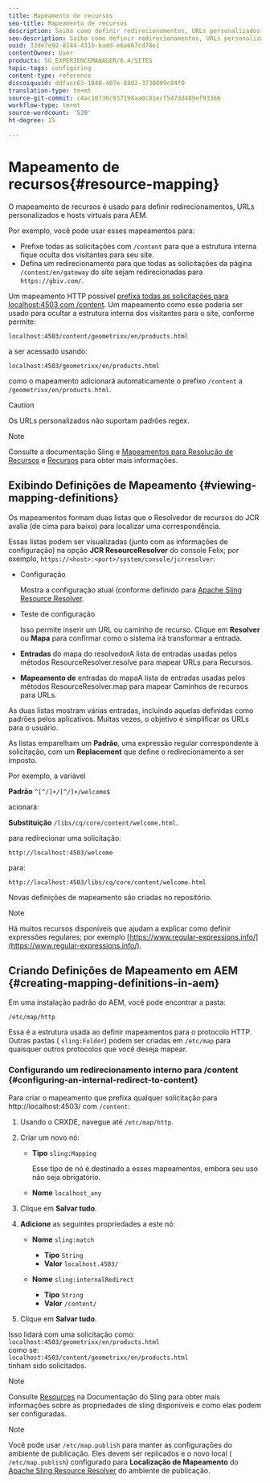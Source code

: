 ```yaml
---
title: Mapeamento de recursos
seo-title: Mapeamento de recursos
description: Saiba como definir redirecionamentos, URLs personalizados e hosts virtuais para AEM usando o mapeamento de recursos.
seo-description: Saiba como definir redirecionamentos, URLs personalizados e hosts virtuais para AEM usando o mapeamento de recursos.
uuid: 33de7e92-8144-431b-badd-e6a667cd78e1
contentOwner: User
products: SG_EXPERIENCEMANAGER/6.4/SITES
topic-tags: configuring
content-type: reference
discoiquuid: ddfacc63-1840-407e-8802-3730009c84f0
translation-type: tm+mt
source-git-commit: c4ac10736c937198aa0c81ecf547dd489ef93366
workflow-type: tm+mt
source-wordcount: '539'
ht-degree: 1%

---
```



# Mapeamento de recursos{#resource-mapping}

O mapeamento de recursos é usado para definir redirecionamentos, URLs personalizados e hosts virtuais para AEM.

Por exemplo, você pode usar esses mapeamentos para:

* Prefixe todas as solicitações com `/content` para que a estrutura interna fique oculta dos visitantes para seu site.
* Defina um redirecionamento para que todas as solicitações da página `/content/en/gateway` do site sejam redirecionadas para `https://gbiv.com/`.

Um mapeamento HTTP possível [prefixa todas as solicitações para localhost:4503 com /content](#configuring-an-internal-redirect-to-content). Um mapeamento como esse poderia ser usado para ocultar a estrutura interna dos visitantes para o site, conforme permite:

`localhost:4503/content/geometrixx/en/products.html`

a ser acessado usando:

`localhost:4503/geometrixx/en/products.html`

como o mapeamento adicionará automaticamente o prefixo `/content` a `/geometrixx/en/products.html`.

>[!CAUTION]
>
>Os URLs personalizados não suportam padrões regex.

>[!NOTE]
>
>Consulte a documentação Sling e [Mapeamentos para Resolução de Recursos](https://sling.apache.org/site/resources.html) e [Recursos](https://sling.apache.org/site/mappings-for-resource-resolution.html) para obter mais informações.

## Exibindo Definições de Mapeamento {#viewing-mapping-definitions}

Os mapeamentos formam duas listas que o Resolvedor de recursos do JCR avalia (de cima para baixo) para localizar uma correspondência.

Essas listas podem ser visualizadas (junto com as informações de configuração) na opção **JCR ResourceResolver** do console Felix; por exemplo, `https://<host>:<port>/system/console/jcrresolver`:

* Configuração

   Mostra a configuração atual (conforme definido para [Apache Sling Resource Resolver](/help/sites-deploying/osgi-configuration-settings.md).

* Teste de configuração

   Isso permite inserir um URL ou caminho de recurso. Clique em **Resolver** ou **Mapa** para confirmar como o sistema irá transformar a entrada.

* **Entradas**
do mapa do resolvedorA lista de entradas usadas pelos métodos ResourceResolver.resolve para mapear URLs para Recursos.

* **Mapeamento de**
entradas do mapaA lista de entradas usadas pelos métodos ResourceResolver.map para mapear Caminhos de recursos para URLs.

As duas listas mostram várias entradas, incluindo aquelas definidas como padrões pelos aplicativos. Muitas vezes, o objetivo é simplificar os URLs para o usuário.

As listas emparelham um **Padrão**, uma expressão regular correspondente à solicitação, com um **Replacement** que define o redirecionamento a ser imposto.

Por exemplo, a variável

**Padrão** `^[^/]+/[^/]+/welcome$`

acionará:

**Substituição** `/libs/cq/core/content/welcome.html`.

para redirecionar uma solicitação:

`http://localhost:4503/welcome`

para:

`http://localhost:4503/libs/cq/core/content/welcome.html`

Novas definições de mapeamento são criadas no repositório.

>[!NOTE]
>
>Há muitos recursos disponíveis que ajudam a explicar como definir expressões regulares; por exemplo [https://www.regular-expressions.info/](https://www.regular-expressions.info/).

## Criando Definições de Mapeamento em AEM {#creating-mapping-definitions-in-aem}

Em uma instalação padrão do AEM, você pode encontrar a pasta:

`/etc/map/http`

Essa é a estrutura usada ao definir mapeamentos para o protocolo HTTP. Outras pastas ( `sling:Folder`) podem ser criadas em `/etc/map` para quaisquer outros protocolos que você deseja mapear.

### Configurando um redirecionamento interno para /content {#configuring-an-internal-redirect-to-content}

Para criar o mapeamento que prefixa qualquer solicitação para http://localhost:4503/ com `/content`:

1. Usando o CRXDE, navegue até `/etc/map/http`.

1. Criar um novo nó:

   * **Tipo** `sling:Mapping`

      Esse tipo de nó é destinado a esses mapeamentos, embora seu uso não seja obrigatório.

   * **Nome** `localhost_any`

1. Clique em **Salvar tudo**.
1. **Adicione** as seguintes propriedades a este nó:

   * **Nome** `sling:match`

      * **Tipo** `String`
      * **Valor** `localhost.4503/`
   * **Nome** `sling:internalRedirect`

      * **Tipo** `String`
      * **Valor** `/content/`


1. Clique em **Salvar tudo**.

Isso lidará com uma solicitação como:\
`localhost:4503/geometrixx/en/products.html`\
como se:\
`localhost:4503/content/geometrixx/en/products.html`\
tinham sido solicitados.

>[!NOTE]
>
>Consulte [Resources](https://sling.apache.org/site/mappings-for-resource-resolution.html) na Documentação do Sling para obter mais informações sobre as propriedades de sling disponíveis e como elas podem ser configuradas.

>[!NOTE]
>
>Você pode usar `/etc/map.publish` para manter as configurações do ambiente de publicação. Eles devem ser replicados e o novo local ( `/etc/map.publish`) configurado para **Localização de Mapeamento** do [Apache Sling Resource Resolver](/help/sites-deploying/osgi-configuration-settings.md#apacheslingresourceresolver) do ambiente de publicação.

